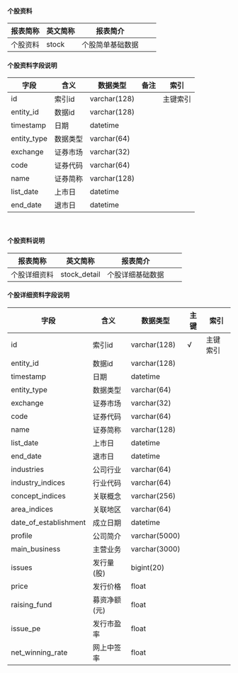 #### 个股资料

|报表简称|英文简称|报表简介|| |
|-----------|--------|--------|-----|-----|
|个股资料|stock|个股简单基础数据|||
#### 个股资料字段说明
| 字段        | 含义 | 数据类型     | 备注 | 索引     |
| ----------- | ---- | ------------  | ---- | -------- |
| id          | 索引id | varchar(128)  |     | 主键索引 |
| entity_id   | 数据id | varchar(128)  |      |          |
| timestamp   | 日期    | datetime     |      |          |
| entity_type | 数据类型 | varchar(64)    |      |          |
| exchange    | 证券市场 | varchar(32)     |      |          |
| code        | 证券代码 | varchar(64) |      |          |
| name        | 证券简称 | varchar(128)   |      |          |
| list_date   | 上市日 | datetime     |      |          |
| end_date    | 退市日 | datetime     |     |          |
​	

#### 个股资料说明

| 报表简称     | 英文简称     | 报表简介         |      |      |
| ------------ | ------------ | ---------------- | ---- | ---- |
| 个股详细资料 | stock_detail | 个股详细基础数据 |      |      |

#### 个股详细资料字段说明

| 字段                  | 含义         | 数据类型      | 主键 | 索引     |
| --------------------- | ------------ | ------------- | ---- | -------- |
| id                    | 索引id       | varchar(128)  | √    | 主键索引 |
| entity_id             | 数据id       | varchar(128)  |      |          |
| timestamp             | 日期         | datetime      |      |          |
| entity_type           | 数据类型     | varchar(64)   |      |          |
| exchange              | 证券市场     | varchar(32)   |      |          |
| code                  | 证券代码     | varchar(64)   |      |          |
| name                  | 证券简称     | varchar(128)  |      |          |
| list_date             | 上市日       | datetime      |      |          |
| end_date              | 退市日       | datetime      |      |          |
| industries            | 公司行业     | varchar(64)   |      |          |
| industry_indices      | 行业代码     | varchar(64)   |      |          |
| concept_indices       | 关联概念     | varchar(256)  |      |          |
| area_indices          | 关联地区     | varchar(64)   |      |          |
| date_of_establishment | 成立日期     | datetime      |      |          |
| profile               | 公司简介     | varchar(5000) |      |          |
| main_business         | 主营业务     | varchar(3000) |      |          |
| issues                | 发行量(股)   | bigint(20)    |      |          |
| price                 | 发行价格     | float         |      |          |
| raising_fund          | 募资净额(元) | float         |      |          |
| issue_pe              | 发行市盈率   | float         |      |          |
| net_winning_rate      | 网上中签率   | float         |      |          |

